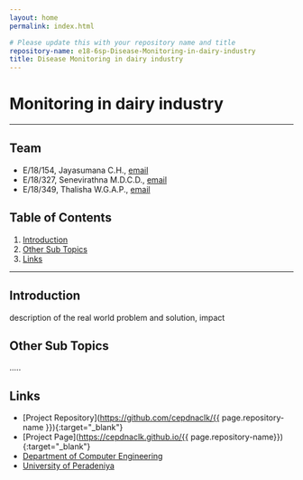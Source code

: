 ```yaml
---
layout: home
permalink: index.html

# Please update this with your repository name and title
repository-name: e18-6sp-Disease-Monitoring-in-dairy-industry
title: Disease Monitoring in dairy industry
---
```


[comment]: # "This is the standard layout for the project, but you can clean this and use your own template"

# Monitoring in dairy industry

---

## Team
-  E/18/154, Jayasumana C.H., [email](mailto:e18154@eng.pdn.ac.lk)
-  E/18/327, Senevirathna M.D.C.D., [email](mailto:e18327@eng.pdn.ac.lk)
-  E/18/349, Thalisha W.G.A.P., [email](mailto:e18349@eng.pdn.ac.lk)

## Table of Contents
1. [Introduction](#introduction)
2. [Other Sub Topics](#other-sub-topics)
3. [Links](#links)

---

## Introduction

 description of the real world problem and solution, impact

## Other Sub Topics

.....

## Links

- [Project Repository](https://github.com/cepdnaclk/{{ page.repository-name }}){:target="_blank"}
- [Project Page](https://cepdnaclk.github.io/{{ page.repository-name}}){:target="_blank"}
- [Department of Computer Engineering](http://www.ce.pdn.ac.lk/)
- [University of Peradeniya](https://eng.pdn.ac.lk/)


[//]: # (Please refer this to learn more about Markdown syntax)
[//]: # (https://github.com/adam-p/markdown-here/wiki/Markdown-Cheatsheet)
